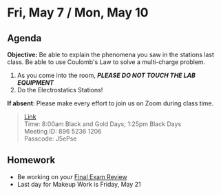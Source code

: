 Fri, May 7 / Mon, May 10
==================    
  
Agenda    
---------    
**Objective:** Be able to explain the phenomena you saw in the stations last class.  Be able to use Coulomb's Law to solve a multi-charge problem.
  
1. As you come into the room, ***PLEASE DO NOT TOUCH THE LAB EQUIPMENT***
2. Do the Electrostatics Stations!


**If absent**: Please make every effort to join us on Zoom during class time.

> [Link](https://us02web.zoom.us/j/89652361206?pwd=L3ZYQzBGNitFK0J6K1M4Nk1iM1dYQT09)      
> Time: 8:00am Black and Gold Days; 1:25pm Black Days    
> Meeting ID: 896 5236 1206      
> Passcode: J5ePse

  
Homework     
-------------    
- Be working on your [Final Exam Review][rev]
- Last day for Makeup Work is Friday, May 21

[rev]: https://avon.schoology.com/course/2624603229/materials?f=369844930
[test]: https://avon.schoology.com/assignment/4925783860/assessment_questions
<!--stackedit_data:
eyJoaXN0b3J5IjpbNjE4MDQyMzM3LDE1ODA3OTk0MDUsLTIwND
c3Nzg1ODUsLTE0NzM1MjM5MTMsLTM5ODgzNDc2NCwtMjE2MzAx
OTYwLDE4MDk0NDQ4NTgsLTgyNzM2OTEyOCwtMTc0MzA0NTc5MS
wtMjA5ODQwOTk2MCwyMDE5NzYxOTYwLC0xMDI1NzMxNjEzLC0x
Mjk3NTM3OTkzLC0xMzE5MzM2OTUwLC0yNzA2Njk0NzksLTM0OT
AzMjgxLC05NjAwNDYwNTIsMTM3ODU0NTgwNCwxNDA2NDEzMjY1
LC0yNDUxMDg4NzNdfQ==
-->